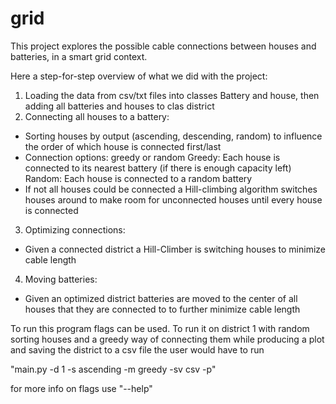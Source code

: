 # grid
This project explores the possible cable connections between houses and batteries, in a smart grid context.

Here a step-for-step overview of what we did with the project:
1. Loading the data from csv/txt files into classes Battery and house, then adding all batteries and houses to clas district
2. Connecting all houses to a battery:
- Sorting houses by output (ascending, descending, random) to influence the order of which house is connected first/last
- Connection options: greedy or random
Greedy: Each house is connected to its nearest battery (if there is enough capacity left)
Random: Each house is connected to a random battery
- If not all houses could be connected a Hill-climbing algorithm switches houses around to make room for unconnected houses until every house is connected
3. Optimizing connections:
- Given a connected district a Hill-Climber is switching houses to minimize cable length
4. Moving batteries:
- Given an optimized district batteries are moved to the center of all houses that they are connected to to further minimize cable length

To run this program flags can be used. To run it on district 1 with random sorting houses and a greedy way of connecting them while producing a plot and saving the district to a csv file the user would have to run

"main.py -d 1 -s ascending -m greedy -sv csv -p"

for more info on flags use "--help"
